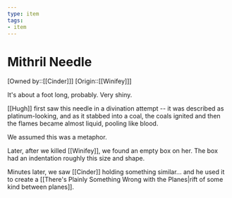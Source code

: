 ```yaml
---
type: item
tags:
- item
---
```


# Mithril Needle

[Owned by::[[Cinder]]]
[Origin::[[Winifey]]]

It's about a foot long, probably. Very shiny. 

[[Hugh]] first saw this needle in a divination attempt -- it was described as platinum-looking, and as it stabbed into a coal, the coals ignited and then the flames became almost liquid, pooling like blood. 

We assumed this was a metaphor.

Later, after we killed [[Winifey]], we found an empty box on her. The box had an indentation roughly this size and shape.

Minutes later, we saw [[Cinder]] holding something similar... and he used it to create a [[There's Plainly Something Wrong with the Planes|rift of some kind between planes]].

